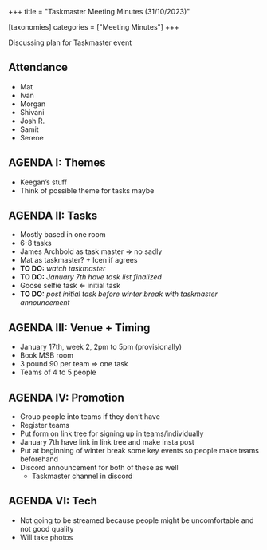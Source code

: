 +++
title = "Taskmaster Meeting Minutes (31/10/2023)"

[taxonomies]
categories = ["Meeting Minutes"]
+++

Discussing plan for Taskmaster event

<!-- more -->

## Attendance
- Mat
- Ivan
- Morgan
- Shivani
- Josh R.
- Samit
- Serene

## AGENDA I: Themes
- Keegan’s stuff
- Think of possible theme for tasks maybe

## AGENDA II: Tasks
- Mostly based in one room
- 6-8 tasks
- James Archbold as task master ⇒ no sadly
- Mat as taskmaster? + Icen if agrees
- **TO DO:** _watch taskmaster_
- **TO DO:** _January 7th have task list finalized_
- Goose selfie task ⇐ initial task
- **TO DO:** _post initial task before winter break with taskmaster announcement_

## AGENDA III: Venue + Timing
- January 17th, week 2, 2pm to 5pm (provisionally)
- Book MSB room
- 3 pound 90 per team ⇒ one task
- Teams of 4 to 5 people

## AGENDA IV: Promotion
- Group people into teams if they don’t have
- Register teams
- Put form on link tree for signing up in teams/individually
- January 7th have link in link tree and make insta post
- Put at beginning of winter break some key events so people make teams beforehand
- Discord announcement for both of these as well
  - Taskmaster channel in discord

## AGENDA VI: Tech
- Not going to be streamed because people might be uncomfortable and not good quality
- Will take photos
